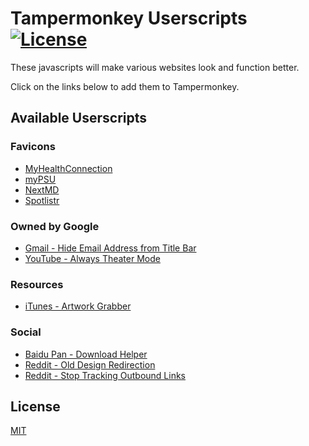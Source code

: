 # Tampermonkey Userscripts<br>[![License](https://img.shields.io/badge/License-MIT-blue.svg)](https://github.com/MrBukLau/tampermonkey-userscripts/blob/master/LICENSE)
These javascripts will make various websites look and function better.

Click on the links below to add them to Tampermonkey.

## Available Userscripts
### Favicons
* [MyHealthConnection](https://github.com/MrBukLau/tampermonkey-userscripts/raw/master/favicons/myhealthconnection_favicon.user.js)
* [myPSU](https://github.com/MrBukLau/tampermonkey-userscripts/raw/master/favicons/mypsu_favicon.user.js)
* [NextMD](https://github.com/MrBukLau/tampermonkey-userscripts/raw/master/favicons/nextmd_favicon.user.js)
* [Spotlistr](https://github.com/MrBukLau/tampermonkey-userscripts/raw/master/favicons/spotlistr_favicon.user.js)
### Owned by Google
* [Gmail - Hide Email Address from Title Bar](https://github.com/MrBukLau/tampermonkey-userscripts/raw/master/javascripts/hide_gmail.user.js)
* [YouTube - Always Theater Mode](https://github.com/MrBukLau/tampermonkey-userscripts/raw/master/javascripts/youtube_always_theater_mode.user.js)
### Resources
* [iTunes - Artwork Grabber](https://github.com/MrBukLau/tampermonkey-userscripts/raw/master/javascripts/itunes_artwork_grabber.user.js)
### Social
* [Baidu Pan - Download Helper](https://github.com/MrBukLau/tampermonkey-userscripts/raw/master/javascripts/baidu_pan_download_helper.user.js)
* [Reddit - Old Design Redirection](https://github.com/MrBukLau/tampermonkey-userscripts/raw/master/javascripts/reddit_old_design_redirection.user.js)
* [Reddit - Stop Tracking Outbound Links](https://github.com/MrBukLau/tampermonkey-userscripts/raw/master/javascripts/reddit_stop_tracking_outbound_links.user.js)

## License
[MIT](https://github.com/MrBukLau/tampermonkey-userscripts/blob/master/LICENSE)
